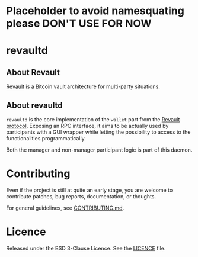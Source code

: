 # Placeholder to avoid namesquating please DON'T USE FOR NOW


# revaultd

## About Revault

[Revault](https://github.com/re-vault/practical-revault/blob/master/revault.pdf) is a
Bitcoin vault architecture for multi-party situations.

## About revaultd

`revaultd` is the core implementation of the `wallet` part from the [Revault protocol](https://github.com/re-vault/practical-revault).
Exposing an RPC interface, it aims to be actually used by participants with a GUI wrapper while
letting the possibility to access to the functionalities programmatically.

Both the manager and non-manager participant logic is part of this daemon.


# Contributing

Even if the project is still at quite an early stage, you are welcome to contribute
patches, bug reports, documentation, or thoughts.

For general guidelines, see [CONTRIBUTING.md](doc/CONTRIBUTING.md).


# Licence

Released under the BSD 3-Clause Licence. See the [LICENCE](LICENCE) file.
